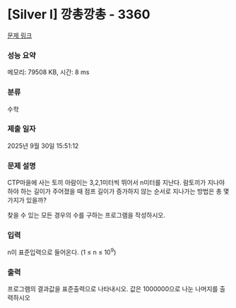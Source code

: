 # [Silver I] 깡총깡총 - 3360 

[문제 링크](https://www.acmicpc.net/problem/3360) 

### 성능 요약

메모리: 79508 KB, 시간: 8 ms

### 분류

수학

### 제출 일자

2025년 9월 30일 15:51:12

### 문제 설명

<p>CTP마을에 사는 토끼 아람이는 3,2,1미터씩 뛰어서 n미터를 지난다. 람토끼가 지나야하야 하는 길이가 주어졌을 때 점프 길이가 증가하지 않는 순서로 지나가는 방법은 총 몇 가지가 있을까?</p>

<p>찾을 수 있는 모든 경우의 수를 구하는 프로그램을 작성하시오.</p>

### 입력 

 <p>n이 표준입력으로 들어온다. (1 ≤ n ≤ 10<sup>9</sup>)</p>

### 출력 

 <p>프로그램의 결과값을 표준출력으로 나타내시오. 값은 1000000으로 나눈 나머지를 출력하시오</p>

